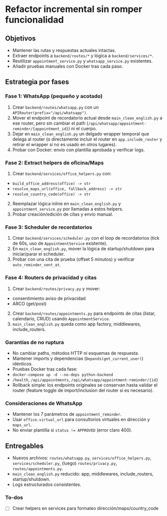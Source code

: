 <!-- 347c27ae-d390-4cdb-b6bf-e2b7bde95e4a aa82faa3-d9cc-4dd8-b1f3-e01558a5056b -->
# Refactor incremental sin romper funcionalidad

## Objetivos

- Mantener las rutas y respuestas actuales intactas.
- Extraer endpoints a `backend/routes/*` y lógica a `backend/services/*`.
- Reutilizar `appointment_service.py` y `whatsapp_service.py` existentes.
- Añadir pruebas manuales con Docker tras cada paso.

## Estrategia por fases

### Fase 1: WhatsApp (pequeño y acotado)

1. Crear `backend/routes/whatsapp.py` con un `APIRouter(prefix="/api/whatsapp")`.
2. Mover el endpoint de recordatorio actual desde `main_clean_english.py` a ese router, pero sin cambiar el path (`/api/whatsapp/appointment-reminder/{appointment_id}`) ni el cuerpo.
3. Dejar en `main_clean_english.py` un delgado wrapper temporal que delega al router (o directamente incluir el router en `app.include_router` y retirar el wrapper si no es usado en otros lugares).
4. Probar con Docker: envío con plantilla aprobada y verificar logs.

### Fase 2: Extract helpers de oficina/Maps

1. Crear `backend/services/office_helpers.py` con:

- `build_office_address(office) -> str`
- `resolve_maps_url(office, fallback_address) -> str`
- `resolve_country_code(office) -> str`

2. Reemplazar lógica inline en `main_clean_english.py` y `appointment_service.py` por llamadas a estos helpers.
3. Probar creación/edición de citas y envío manual.

### Fase 3: Scheduler de recordatorios

1. Crear `backend/services/scheduler.py` con el loop de recordatorios (tick de 60s, uso de `AppointmentService` existente).
2. En `main_clean_english.py`, mover la lógica de startup/shutdown para iniciar/parar el scheduler.
3. Probar con una cita de prueba (offset 5 minutos) y verificar `auto_reminder_sent_at`.

### Fase 4: Routers de privacidad y citas

1. Crear `backend/routes/privacy.py` y mover:

- consentimiento aviso de privacidad
- ARCO (get/post)

2. Crear `backend/routes/appointments.py` para endpoints de citas (listar, calendario, CRUD) usando `AppointmentService`.
3. `main_clean_english.py` queda como app factory, middlewares, include_routers.

### Garantías de no ruptura

- No cambiar paths, métodos HTTP ni esquemas de respuesta.
- Mantener imports y dependencias (`Depends(get_current_user)`) idénticos.
- Pruebas Docker tras cada fase:
- `docker-compose up -d --no-deps python-backend`
- `/health`, `/api/appointments`, `/api/whatsapp/appointment-reminder/{id}`
- Rollback simple: los endpoints originales se conservan hasta validar el router (feature toggle de import/inclusion del router si es necesario).

### Consideraciones de WhatsApp

- Mantener los 7 parámetros de `appointment_reminder`.
- Usar `office.virtual_url` para consultorios virtuales en dirección y `maps_url`.
- No enviar plantilla si `status != APPROVED` (error claro 400).

## Entregables

- Nuevos archivos: `routes/whatsapp.py`, `services/office_helpers.py`, `services/scheduler.py`, (luego) `routes/privacy.py`, `routes/appointments.py`.
- `main_clean_english.py` reducido: app, middlewares, include_routers, startup/shutdown.
- Logs estructurados consistentes.

### To-dos

- [ ] Crear helpers en services para formateo dirección/maps/country_code